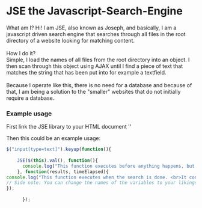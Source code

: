 # JSE the Javascript-Search-Engine
What am I?
Hi! I am JSE, also known as Joseph, and basically, I am a javascript driven search engine that searches through all files in the root directory of a website looking for matching content.<br><br>
How I do it? <br>Simple, I load the names of all files from the root directory into an object. I then scan through this object using AJAX until I find a piece of text that matches the string that has been put into for example a textfield.
<br><br>
Because I operate like this, there is no need for a database and because of that, I am being a solution to the "smaller" websites that do not initially require a database. 

### Example usage

First link the JSE library to your HTML document
'<script src="link/to/path/jse_library.js" type="text/javascript"></script>'

Then this could be an example usage:

```javascript
$("input[type=text]").keyup(function(){
		
    JSE($(this).val(), function(){
      console.log("This function executes before anything happens, but can also be set to null if there is no need for it!");
    }, function(results, timeElapsed){
console.log("This function executes when the search is done. <br>It contains an object with all the data you need in the results variable and if set (in the configuration), the time to took to execute the scan is stored in the timeElapsed variable");
// Side note: You can change the names of the variables to your likings. (Just don't mess up the order, would ya?)
});
      
	  });
```
